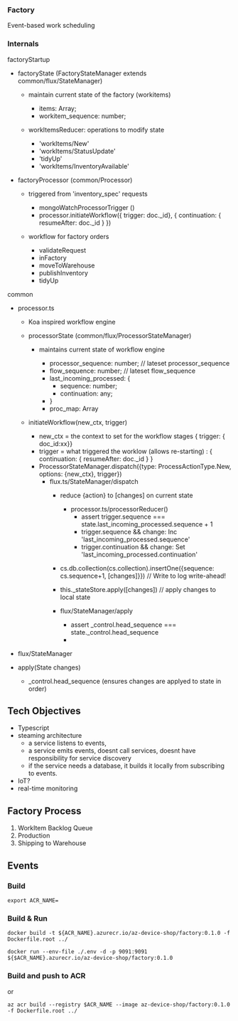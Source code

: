 

### Factory 

Event-based work scheduling


### Internals

factoryStartup

 - factoryState (FactoryStateManager extends common/flux/StateManager)
    - maintain current state of the factory (workitems)

      - items: Array<WorkItemObject>;
      - workitem_sequence: number;

   - workItemsReducer:  operations to modify state
     
      - 'workItems/New'
      - 'workItems/StatusUpdate'
      - 'tidyUp'
      - 'workItems/InventoryAvailable'


 - factoryProcessor (common/Processor)

    - triggered from 'inventory_spec' requests
        - mongoWatchProcessorTrigger ()
        - processor.initiateWorkflow({ trigger: doc._id}, { continuation: { resumeAfter: doc._id } })


    - workflow for factory orders
       - validateRequest
       - inFactory
       - moveToWarehouse
       - publishInventory
       - tidyUp





common
 - processor.ts
   - Koa inspired workflow engine
   - processorState (common/flux/ProcessorStateManager)
      - maintains current state of workflow engine

        - processor_sequence: number;  // lateset processor_sequence 
        - flow_sequence: number;          // lateset flow_sequence 
        - last_incoming_processed: {
            - sequence: number;
            - continuation: any;
        -  }
        - proc_map: Array<ProcessObject>




   -  initiateWorkflow(new_ctx, trigger)
      - new_ctx = the context to set for the workflow stages { trigger: { doc_id:xx}}
      - trigger =  what triggered the worklow (allows re-starting) : { continuation: { resumeAfter: doc._id } }
      - ProcessorStateManager.dispatch({type: ProcessActionType.New, options: {new_ctx}, trigger})
         - flux.ts/StateManager/dispatch
            - reduce {action} to [changes] on current state
               - processor.ts/processorReducer()
                 - assert trigger.sequence === state.last_incoming_processed.sequence + 1
                 - trigger.sequence && change: Inc 'last_incoming_processed.sequence'
                 - trigger.continuation && change: Set 'last_incoming_processed.continuation'
                 
            - cs.db.collection(cs.collection).insertOne({sequence: cs.sequence+1, [changes]}}) // Write to log write-ahead!
            - this._stateStore.apply([changes]) // apply changes to local state

            - flux/StateManager/apply

               - assert _control.head_sequence === state._control.head_sequence
               - 





 - flux/StateManager
  - apply(State changes)
     - _control.head_sequence (ensures changes are applyed to state in order)





## Tech Objectives


* Typescript
* steaming architecture
   * a service listens to events, 
   * a service emits events, doesnt call services, doesnt have responsibility for service discovery
   * if the service needs a database, it builds it locally from subscribing to events. 
* IoT?
* real-time monitoring

## Factory Process

 1. WorkItem Backlog Queue
 2. Production
 3. Shipping to Warehouse


## Events


### Build


```
export ACR_NAME=
```

### Build & Run

```
docker build -t ${ACR_NAME}.azurecr.io/az-device-shop/factory:0.1.0 -f Dockerfile.root ../

docker run --env-file ./.env -d -p 9091:9091 ${$ACR_NAME}.azurecr.io/az-device-shop/factory:0.1.0 
```

### Build and push to ACR

or
```
az acr build --registry $ACR_NAME --image az-device-shop/factory:0.1.0 -f Dockerfile.root ../
```
